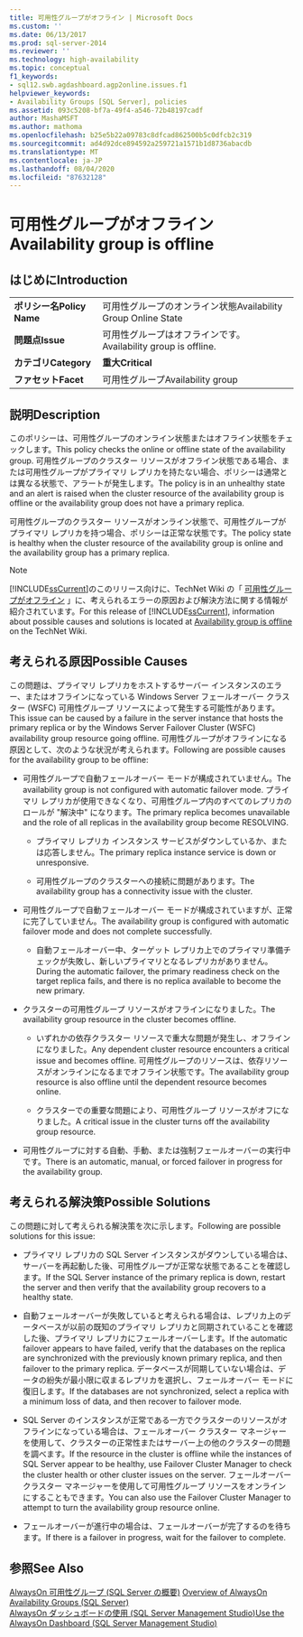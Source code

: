 ```yaml
---
title: 可用性グループがオフライン | Microsoft Docs
ms.custom: ''
ms.date: 06/13/2017
ms.prod: sql-server-2014
ms.reviewer: ''
ms.technology: high-availability
ms.topic: conceptual
f1_keywords:
- sql12.swb.agdashboard.agp2online.issues.f1
helpviewer_keywords:
- Availability Groups [SQL Server], policies
ms.assetid: 093c5208-bf7a-49f4-a546-72b48197cadf
author: MashaMSFT
ms.author: mathoma
ms.openlocfilehash: b25e5b22a09783c8dfcad862500b5c0dfcb2c319
ms.sourcegitcommit: ad4d92dce894592a259721a1571b1d8736abacdb
ms.translationtype: MT
ms.contentlocale: ja-JP
ms.lasthandoff: 08/04/2020
ms.locfileid: "87632128"
---
```

# <a name="availability-group-is-offline"></a><span data-ttu-id="35bae-102">可用性グループがオフライン</span><span class="sxs-lookup"><span data-stu-id="35bae-102">Availability group is offline</span></span>
    
## <a name="introduction"></a><span data-ttu-id="35bae-103">はじめに</span><span class="sxs-lookup"><span data-stu-id="35bae-103">Introduction</span></span>  
  
|||  
|-|-|  
|<span data-ttu-id="35bae-104">**ポリシー名**</span><span class="sxs-lookup"><span data-stu-id="35bae-104">**Policy Name**</span></span>|<span data-ttu-id="35bae-105">可用性グループのオンライン状態</span><span class="sxs-lookup"><span data-stu-id="35bae-105">Availability Group Online State</span></span>|  
|<span data-ttu-id="35bae-106">**問題点**</span><span class="sxs-lookup"><span data-stu-id="35bae-106">**Issue**</span></span>|<span data-ttu-id="35bae-107">可用性グループはオフラインです。</span><span class="sxs-lookup"><span data-stu-id="35bae-107">Availability group is offline.</span></span>|  
|<span data-ttu-id="35bae-108">**カテゴリ**</span><span class="sxs-lookup"><span data-stu-id="35bae-108">**Category**</span></span>|<span data-ttu-id="35bae-109">**重大**</span><span class="sxs-lookup"><span data-stu-id="35bae-109">**Critical**</span></span>|  
|<span data-ttu-id="35bae-110">**ファセット**</span><span class="sxs-lookup"><span data-stu-id="35bae-110">**Facet**</span></span>|<span data-ttu-id="35bae-111">可用性グループ</span><span class="sxs-lookup"><span data-stu-id="35bae-111">Availability group</span></span>|  
  
## <a name="description"></a><span data-ttu-id="35bae-112">説明</span><span class="sxs-lookup"><span data-stu-id="35bae-112">Description</span></span>  
 <span data-ttu-id="35bae-113">このポリシーは、可用性グループのオンライン状態またはオフライン状態をチェックします。</span><span class="sxs-lookup"><span data-stu-id="35bae-113">This policy checks the online or offline state of the availability group.</span></span> <span data-ttu-id="35bae-114">可用性グループのクラスター リソースがオフライン状態である場合、または可用性グループがプライマリ レプリカを持たない場合、ポリシーは通常とは異なる状態で、アラートが発生します。</span><span class="sxs-lookup"><span data-stu-id="35bae-114">The policy is in an unhealthy state and an alert is raised when the cluster resource of the availability group is offline or the availability group does not have a primary replica.</span></span>  
  
 <span data-ttu-id="35bae-115">可用性グループのクラスター リソースがオンライン状態で、可用性グループがプライマリ レプリカを持つ場合、ポリシーは正常な状態です。</span><span class="sxs-lookup"><span data-stu-id="35bae-115">The policy state is healthy when the cluster resource of the availability group is online and the availability group has a primary replica.</span></span>  
  
> [!NOTE]  
>  <span data-ttu-id="35bae-116">[!INCLUDE[ssCurrent](../../../includes/sscurrent-md.md)]のこのリリース向けに、TechNet Wiki の「 [可用性グループがオフライン](https://go.microsoft.com/fwlink/p/?LinkId=220850) 」に、考えられるエラーの原因および解決方法に関する情報が紹介されています。</span><span class="sxs-lookup"><span data-stu-id="35bae-116">For this release of [!INCLUDE[ssCurrent](../../../includes/sscurrent-md.md)], information about possible causes and solutions is located at [Availability group is offline](https://go.microsoft.com/fwlink/p/?LinkId=220850) on the TechNet Wiki.</span></span>  
  
## <a name="possible-causes"></a><span data-ttu-id="35bae-117">考えられる原因</span><span class="sxs-lookup"><span data-stu-id="35bae-117">Possible Causes</span></span>  
 <span data-ttu-id="35bae-118">この問題は、プライマリ レプリカをホストするサーバー インスタンスのエラー、またはオフラインになっている Windows Server フェールオーバー クラスター (WSFC) 可用性グループ リソースによって発生する可能性があります。</span><span class="sxs-lookup"><span data-stu-id="35bae-118">This issue can be caused by a failure in the server instance that hosts the primary replica or by the Windows Server Failover Cluster (WSFC) availability group resource going offline.</span></span> <span data-ttu-id="35bae-119">可用性グループがオフラインになる原因として、次のような状況が考えられます。</span><span class="sxs-lookup"><span data-stu-id="35bae-119">Following are possible causes for the availability group to be offline:</span></span>  
  
-   <span data-ttu-id="35bae-120">可用性グループで自動フェールオーバー モードが構成されていません。</span><span class="sxs-lookup"><span data-stu-id="35bae-120">The availability group is not configured with automatic failover mode.</span></span> <span data-ttu-id="35bae-121">プライマリ レプリカが使用できなくなり、可用性グループ内のすべてのレプリカのロールが "解決中" になります。</span><span class="sxs-lookup"><span data-stu-id="35bae-121">The primary replica becomes unavailable and the role of all replicas in the availability group become RESOLVING.</span></span>  
  
    -   <span data-ttu-id="35bae-122">プライマリ レプリカ インスタンス サービスがダウンしているか、または応答しません。</span><span class="sxs-lookup"><span data-stu-id="35bae-122">The primary replica instance service is down or unresponsive.</span></span>  
  
    -   <span data-ttu-id="35bae-123">可用性グループのクラスターへの接続に問題があります。</span><span class="sxs-lookup"><span data-stu-id="35bae-123">The availability group has a connectivity issue with the cluster.</span></span>  
  
-   <span data-ttu-id="35bae-124">可用性グループで自動フェールオーバー モードが構成されていますが、正常に完了していません。</span><span class="sxs-lookup"><span data-stu-id="35bae-124">The availability group is configured with automatic failover mode and does not complete successfully.</span></span>  
  
    -   <span data-ttu-id="35bae-125">自動フェールオーバー中、ターゲット レプリカ上でのプライマリ準備チェックが失敗し、新しいプライマリとなるレプリカがありません。</span><span class="sxs-lookup"><span data-stu-id="35bae-125">During the automatic failover, the primary readiness check on the target replica fails, and there is no replica available to become the new primary.</span></span>  
  
-   <span data-ttu-id="35bae-126">クラスターの可用性グループ リソースがオフラインになりました。</span><span class="sxs-lookup"><span data-stu-id="35bae-126">The availability group resource in the cluster becomes offline.</span></span>  
  
    -   <span data-ttu-id="35bae-127">いずれかの依存クラスター リソースで重大な問題が発生し、オフラインになりました。</span><span class="sxs-lookup"><span data-stu-id="35bae-127">Any dependent cluster resource encounters a critical issue and becomes offline.</span></span> <span data-ttu-id="35bae-128">可用性グループのリソースは、依存リソースがオンラインになるまでオフライン状態です。</span><span class="sxs-lookup"><span data-stu-id="35bae-128">The availability group resource is also offline until the dependent resource becomes online.</span></span>  
  
    -   <span data-ttu-id="35bae-129">クラスターでの重要な問題により、可用性グループ リソースがオフになりました。</span><span class="sxs-lookup"><span data-stu-id="35bae-129">A critical issue in the cluster turns off the availability group resource.</span></span>  
  
-   <span data-ttu-id="35bae-130">可用性グループに対する自動、手動、または強制フェールオーバーの実行中です。</span><span class="sxs-lookup"><span data-stu-id="35bae-130">There is an automatic, manual, or forced failover in progress for the availability group.</span></span>  
  
## <a name="possible-solutions"></a><span data-ttu-id="35bae-131">考えられる解決策</span><span class="sxs-lookup"><span data-stu-id="35bae-131">Possible Solutions</span></span>  
 <span data-ttu-id="35bae-132">この問題に対して考えられる解決策を次に示します。</span><span class="sxs-lookup"><span data-stu-id="35bae-132">Following are possible solutions for this issue:</span></span>  
  
-   <span data-ttu-id="35bae-133">プライマリ レプリカの SQL Server インスタンスがダウンしている場合は、サーバーを再起動した後、可用性グループが正常な状態であることを確認します。</span><span class="sxs-lookup"><span data-stu-id="35bae-133">If the SQL Server instance of the primary replica is down, restart the server and then verify that the availability group recovers to a healthy state.</span></span>  
  
-   <span data-ttu-id="35bae-134">自動フェールオーバーが失敗していると考えられる場合は、レプリカ上のデータベースが以前の既知のプライマリ レプリカと同期されていることを確認した後、プライマリ レプリカにフェールオーバーします。</span><span class="sxs-lookup"><span data-stu-id="35bae-134">If the automatic failover appears to have failed, verify that the databases on the replica are synchronized with the previously known primary replica, and then failover to the primary replica.</span></span> <span data-ttu-id="35bae-135">データベースが同期していない場合は、データの紛失が最小限に収まるレプリカを選択し、フェールオーバー モードに復旧します。</span><span class="sxs-lookup"><span data-stu-id="35bae-135">If the databases are not synchronized, select a replica with a minimum loss of data, and then recover to failover mode.</span></span>  
  
-   <span data-ttu-id="35bae-136">SQL Server のインスタンスが正常である一方でクラスターのリソースがオフラインになっている場合は、フェールオーバー クラスター マネージャーを使用して、クラスターの正常性またはサーバー上の他のクラスターの問題を調べます。</span><span class="sxs-lookup"><span data-stu-id="35bae-136">If the resource in the cluster is offline while the instances of SQL Server appear to be healthy, use Failover Cluster Manager to check the cluster health or other cluster issues on the server.</span></span> <span data-ttu-id="35bae-137">フェールオーバー クラスター マネージャーを使用して可用性グループ リソースをオンラインにすることもできます。</span><span class="sxs-lookup"><span data-stu-id="35bae-137">You can also use the Failover Cluster Manager to attempt to turn the availability group resource online.</span></span>  
  
-   <span data-ttu-id="35bae-138">フェールオーバーが進行中の場合は、フェールオーバーが完了するのを待ちます。</span><span class="sxs-lookup"><span data-stu-id="35bae-138">If there is a failover in progress, wait for the failover to complete.</span></span>  
  
## <a name="see-also"></a><span data-ttu-id="35bae-139">参照</span><span class="sxs-lookup"><span data-stu-id="35bae-139">See Also</span></span>  
 <span data-ttu-id="35bae-140">[AlwaysOn 可用性グループ &#40;SQL Server の概要&#41;](overview-of-always-on-availability-groups-sql-server.md) </span><span class="sxs-lookup"><span data-stu-id="35bae-140">[Overview of AlwaysOn Availability Groups &#40;SQL Server&#41;](overview-of-always-on-availability-groups-sql-server.md) </span></span>  
 [<span data-ttu-id="35bae-141">AlwaysOn ダッシュボードの使用 &#40;SQL Server Management Studio&#41;</span><span class="sxs-lookup"><span data-stu-id="35bae-141">Use the AlwaysOn Dashboard &#40;SQL Server Management Studio&#41;</span></span>](use-the-always-on-dashboard-sql-server-management-studio.md)  
  
  
